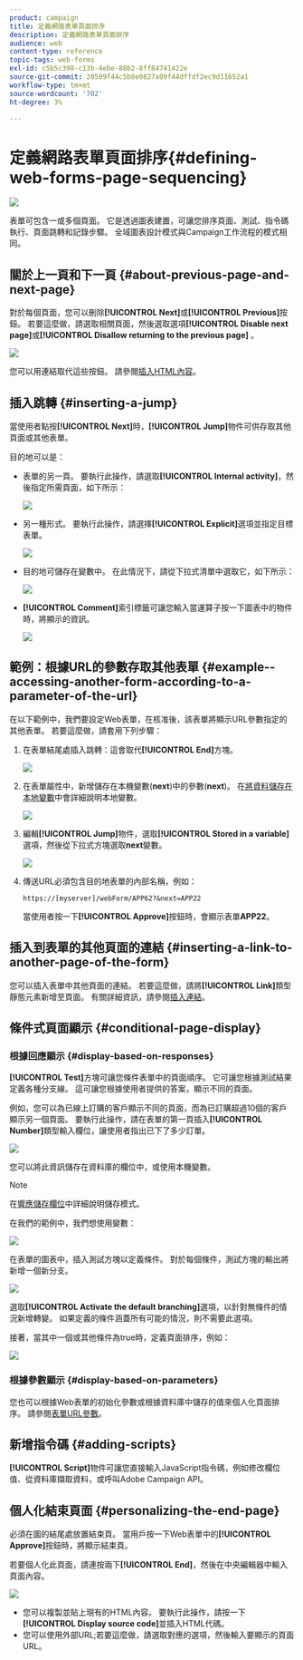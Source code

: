 ```yaml
---
product: campaign
title: 定義網路表單頁面排序
description: 定義網路表單頁面排序
audience: web
content-type: reference
topic-tags: web-forms
exl-id: c5b5c398-c13b-4ebe-88b2-8ff84741422e
source-git-commit: 20509f44c5b8e0827a09f44dffdf2ec9d11652a1
workflow-type: tm+mt
source-wordcount: '702'
ht-degree: 3%

---
```


# 定義網路表單頁面排序{#defining-web-forms-page-sequencing}

![](../../assets/common.svg)

表單可包含一或多個頁面。 它是透過圖表建置，可讓您排序頁面、測試、指令碼執行、頁面跳轉和記錄步驟。 全域圖表設計模式與Campaign工作流程的模式相同。

## 關於上一頁和下一頁 {#about-previous-page-and-next-page}

對於每個頁面，您可以刪除&#x200B;**[!UICONTROL Next]**&#x200B;或&#x200B;**[!UICONTROL Previous]**&#x200B;按鈕。 若要這麼做，請選取相關頁面，然後選取選項&#x200B;**[!UICONTROL Disable next page]**&#x200B;或&#x200B;**[!UICONTROL Disallow returning to the previous page]** 。

![](assets/s_ncs_admin_survey_no_next_page.png)

您可以用連結取代這些按鈕。 請參閱[插入HTML內容](static-elements-in-a-web-form.md#inserting-html-content)。

## 插入跳轉 {#inserting-a-jump}

當使用者點按&#x200B;**[!UICONTROL Next]**&#x200B;時，**[!UICONTROL Jump]**&#x200B;物件可供存取其他頁面或其他表單。

目的地可以是：

* 表單的另一頁。 要執行此操作，請選取&#x200B;**[!UICONTROL Internal activity]**，然後指定所需頁面，如下所示：

   ![](assets/s_ncs_admin_jump_param1.png)

* 另一種形式。 要執行此操作，請選擇&#x200B;**[!UICONTROL Explicit]**&#x200B;選項並指定目標表單。

   ![](assets/s_ncs_admin_jump_param2.png)

* 目的地可儲存在變數中。 在此情況下，請從下拉式清單中選取它，如下所示：

   ![](assets/s_ncs_admin_jump_param3.png)

* **[!UICONTROL Comment]**&#x200B;索引標籤可讓您輸入當運算子按一下圖表中的物件時，將顯示的資訊。

   ![](assets/s_ncs_admin_survey_jump_comment.png)

## 範例：根據URL的參數存取其他表單 {#example--accessing-another-form-according-to-a-parameter-of-the-url}

在以下範例中，我們要設定Web表單，在核准後，該表單將顯示URL參數指定的其他表單。 若要這麼做，請套用下列步驟：

1. 在表單結尾處插入跳轉：這會取代&#x200B;**[!UICONTROL End]**&#x200B;方塊。

   ![](assets/s_ncs_admin_survey_jump_sample1.png)

1. 在表單屬性中，新增儲存在本機變數(**next**)中的參數(**next**)。 在[將資料儲存在本地變數](web-forms-answers.md#storing-data-in-a-local-variable)中會詳細說明本地變數。

   ![](assets/s_ncs_admin_survey_jump_sample2.png)

1. 編輯&#x200B;**[!UICONTROL Jump]**&#x200B;物件，選取&#x200B;**[!UICONTROL Stored in a variable]**&#x200B;選項，然後從下拉式方塊選取&#x200B;**next**&#x200B;變數。

   ![](assets/s_ncs_admin_survey_jump_sample3.png)

1. 傳送URL必須包含目的地表單的內部名稱，例如：

   ```
   https://[myserver]/webForm/APP62?&next=APP22
   ```

   當使用者按一下&#x200B;**[!UICONTROL Approve]**&#x200B;按鈕時，會顯示表單&#x200B;**APP22**。

## 插入到表單的其他頁面的連結 {#inserting-a-link-to-another-page-of-the-form}

您可以插入表單中其他頁面的連結。 若要這麼做，請將&#x200B;**[!UICONTROL Link]**&#x200B;類型靜態元素新增至頁面。 有關詳細資訊，請參閱[插入連結](static-elements-in-a-web-form.md#inserting-a-link)。

## 條件式頁面顯示 {#conditional-page-display}

### 根據回應顯示 {#display-based-on-responses}

**[!UICONTROL Test]**&#x200B;方塊可讓您條件表單中的頁面順序。 它可讓您根據測試結果定義各種分支線。 這可讓您根據使用者提供的答案，顯示不同的頁面。

例如，您可以為已線上訂購的客戶顯示不同的頁面，而為已訂購超過10個的客戶顯示另一個頁面。 要執行此操作，請在表單的第一頁插入&#x200B;**[!UICONTROL Number]**&#x200B;類型輸入欄位，讓使用者指出已下了多少訂單。

![](assets/s_ncs_admin_survey_test_ex0.png)

您可以將此資訊儲存在資料庫的欄位中，或使用本機變數。

>[!NOTE]
>
>在[響應儲存欄位](web-forms-answers.md#response-storage-fields)中詳細說明儲存模式。

在我們的範例中，我們想使用變數：

![](assets/s_ncs_admin_survey_test_ex1.png)

在表單的圖表中，插入測試方塊以定義條件。 對於每個條件，測試方塊的輸出將新增一個新分支。

![](assets/s_ncs_admin_survey_test_ex2.png)

選取&#x200B;**[!UICONTROL Activate the default branching]**&#x200B;選項，以針對無條件的情況新增轉變。 如果定義的條件涵蓋所有可能的情況，則不需要此選項。

接著，當其中一個或其他條件為true時，定義頁面排序，例如：

![](assets/s_ncs_admin_survey_test_ex3.png)

### 根據參數顯示 {#display-based-on-parameters}

您也可以根據Web表單的初始化參數或根據資料庫中儲存的值來個人化頁面排序。 請參閱[表單URL參數](defining-web-forms-properties.md#form-url-parameters)。

## 新增指令碼 {#adding-scripts}

**[!UICONTROL Script]**&#x200B;物件可讓您直接輸入JavaScript指令碼，例如修改欄位值、從資料庫擷取資料，或呼叫Adobe Campaign API。

## 個人化結束頁面 {#personalizing-the-end-page}

必須在圖的結尾處放置結束頁。 當用戶按一下Web表單中的&#x200B;**[!UICONTROL Approve]**&#x200B;按鈕時，將顯示結束頁。

若要個人化此頁面，請連按兩下&#x200B;**[!UICONTROL End]**，然後在中央編輯器中輸入頁面內容。

![](assets/s_ncs_admin_survey_end_page_edit.png)

* 您可以複製並貼上現有的HTML內容。 要執行此操作，請按一下&#x200B;**[!UICONTROL Display source code]**&#x200B;並插入HTML代碼。
* 您可以使用外部URL;若要這麼做，請選取對應的選項，然後輸入要顯示的頁面URL。

